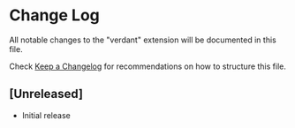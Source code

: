 # Change Log

All notable changes to the "verdant" extension will be documented in this file.

Check [Keep a Changelog](http://keepachangelog.com/) for recommendations on how to structure this file.

## [Unreleased]

- Initial release
